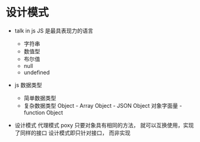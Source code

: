 # 设计模式

- talk in js
    JS 是最具表现力的语言
    - 字符串
    - 数值型
    - 布尔值
    - null
    - undefined
- js 数据类型
    - 简单数据类型
    - 复杂数据类型
        Object
            - Array Object
            - JSON Object 对象字面量
            - function Object

- 设计模式
    代理模式 poxy
    只要对象具有相同的方法， 就可以互换使用，实现了同样的接口
    设计模式即只针对接口， 而非实现